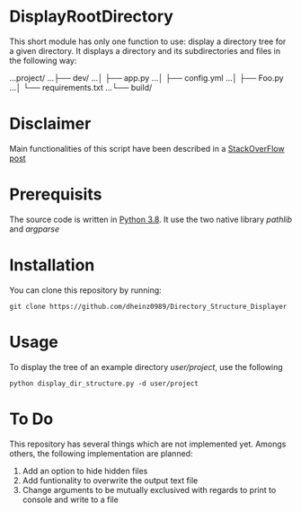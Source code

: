 # DisplayRootDirectory
This short module has only one function to use: display a directory tree for a given directory. It displays a directory and its subdirectories and files in the following way:

...project/
...├── dev/
...│   ├── app.py
...│   ├── config.yml
...│   ├── Foo.py
...│   └── requirements.txt
...└── build/

# Disclaimer
Main functionalities of this script have been described in a [StackOverFlow post](https://stackoverflow.com/questions/9727673/list-directory-tree-structure-in-python)

# Prerequisits
The source code is written in [Python 3.8](https://www.python.org/). It use the two native library *pathlib* and *argparse*

# Installation
You can clone this repository by running:
	
	git clone https://github.com/dheinz0989/Directory_Structure_Displayer

# Usage
To display the tree of an example directory *user/project*, use the following

```
python display_dir_structure.py -d user/project
```

# To Do
This repository has several things which are not implemented yet. Amongs others, the following implementation are planned:
1. Add an option to hide hidden files
2. Add funtionality to overwrite the output text file
3. Change arguments to be mutually exclusived with regards to print to console and write to a file